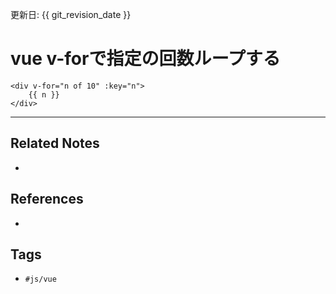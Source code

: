 更新日: {{ git_revision_date }}

# vue v-forで指定の回数ループする
```vue
<div v-for="n of 10" :key="n">
	{{ n }}
</div>
```



---
## Related Notes
- 

## References
- 

## Tags
- `#js/vue` 